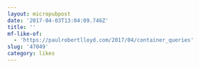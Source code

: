 ```yaml
---
layout: micropubpost
date: '2017-04-03T13:04:09.746Z'
title: ''
mf-like-of:
  - 'https://paulrobertlloyd.com/2017/04/container_queries'
slug: '47049'
category: likes
---
```

